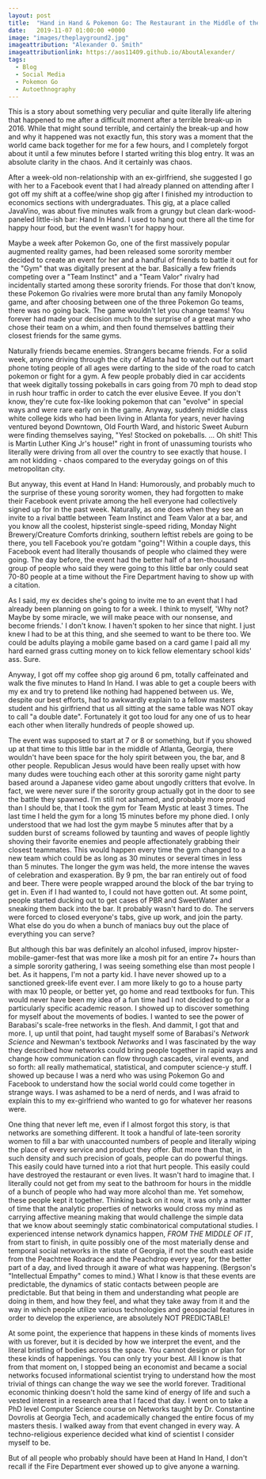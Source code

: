 ```yaml
---
layout: post
title:  "Hand in Hand & Pokemon Go: The Restaurant in the Middle of the Universe"
date:   2019-11-07 01:00:00 +0000
image: "images/theplayground2.jpg"
imageattribution: "Alexander O. Smith"
imageattributionlink: https://aos11409.github.io/AboutAlexander/
tags:
  - Blog
  - Social Media
  - Pokemon Go
  - Autoethnography
---
```

This is a story about something very peculiar and quite literally life altering that happened to me after a difficult moment after a terrible break-up in 2016. While that might sound terrible, and certainly the break-up and how and why it happened was not exactly fun, this story was a moment that the world came back together for me for a few hours, and I completely forgot about it until a few minutes before I started writing this blog entry. It was an absolute clarity in the chaos. And it certainly was chaos.

After a week-old non-relationship with an ex-girlfriend, she suggested I go with her to a Facebook event that I had already planned on attending after I got off my shift at a coffee/wine shop gig after I finished my introduction to economics sections with undergraduates. This gig, at a place called JavaVino, was about five minutes walk from a grungy but clean dark-wood-paneled little-ish bar: Hand In Hand. I used to hang out there all the time for happy hour food, but the event wasn't for happy hour.

Maybe a week after Pokemon Go, one of the first massively popular augmented reality games, had been released some sorority member decided to create an event for her and a handful of friends to battle it out for the "Gym" that was digitally present at the bar. Basically a few friends competing over a "Team Instinct" and a "Team Valor" rivalry had incidentally started among these sorority friends. For those that don't know, these Pokemon Go rivalries were more brutal than any family Monopoly game, and after choosing between one of the three Pokemon Go teams, there was no going back. The game wouldn't let you change teams! You forever had made your decision much to the surprise of a great many who chose their team on a whim, and then found themselves battling their closest friends for the same gyms.

Naturally friends became enemies. Strangers became friends. For a solid week, anyone driving through the city of Atlanta had to watch out for smart phone toting people of all ages were darting to the side of the road to catch pokemon or fight for a gym. A few people probably died in car accidents that week digitally tossing pokeballs in cars going from 70 mph to dead stop in rush hour traffic in order to catch the ever elusive Eevee. If you don't know, they're cute fox-like looking pokemon that can "evolve" in special ways and were rare early on in the game. Anyway, suddenly middle class white college kids who had been living in Atlanta for years, never having ventured beyond Downtown, Old Fourth Ward, and historic Sweet Auburn were finding themselves saying, "Yes! Stocked on pokeballs. ... Oh shit! This is Martin Luther King Jr's house!" right in front of unassuming tourists who literally were driving from all over the country to see exactly that house. I am not kidding - chaos compared to the everyday goings on of this metropolitan city.

But anyway, this event at Hand In Hand: Humorously, and probably much to the surprise of these young sorority women, they had forgotten to make their Facebook event private among the hell everyone had collectively signed up for in the past week. Naturally, as one does when they see an invite to a rival battle between Team Instinct and Team Valor at a bar, and you know all the coolest, hipsterist single-speed riding, Monday Night Brewery/Creature Comforts drinking, southern leftist rebels are going to be there, you tell Facebook you're gotdam "going"! Within a couple days, this Facebook event had literally thousands of people who claimed they were going. The day before, the event had the better half of a ten-thousand group of people who said they were going to this little bar only could seat 70-80 people at a time without the Fire Department having to show up with a citation.

As I said, my ex decides she's going to invite me to an event that I had already been planning on going to for a week. I think to myself, 'Why not? Maybe by some miracle, we will make peace with our nonsense, and become friends.' I don't know. I haven't spoken to her since that night. I just knew I had to be at this thing, and she seemed to want to be there too. We could be adults playing a mobile game based on a card game I paid all my hard earned grass cutting money on to kick fellow elementary school kids' ass. Sure.

Anyway, I got off my coffee shop gig around 6 pm, totally caffeinated and walk the five minutes to Hand In Hand. I was able to get a couple beers with my ex and try to pretend like nothing had happened between us. We, despite our best efforts, had to awkwardly explain to a fellow masters student and his girlfriend that us all sitting at the same table was NOT okay to call "a double date". Fortunately it got too loud for any one of us to hear each other when literally hundreds of people showed up.

The event was supposed to start at 7 or 8 or something, but if you showed up at that time to this little bar in the middle of Atlanta, Georgia, there wouldn't have been space for the holy spirit between you, the bar, and 8 other people. Republican Jesus would have been really upset with how many dudes were touching each other at this sorority game night party based around a Japanese video game about ungodly critters that evolve. In fact, we were never sure if the sorority group actually got in the door to see the battle they spawned. I'm still not ashamed, and probably more proud than I should be, that I took the gym for Team Mystic at least 3 times. The last time I held the gym for a long 15 minutes before my phone died. I only understood that we had lost the gym maybe 5 minutes after that by a sudden burst of screams followed by taunting and waves of people lightly shoving their favorite enemies and people affectionately grabbing their closest teammates. This would happen every time the gym changed to a new team which could be as long as 30 minutes or several times in less than 5 minutes. The longer the gym was held, the more intense the waves of celebration and exasperation. By 9 pm, the bar ran entirely out of food and beer. There were people wrapped around the block of the bar trying to get in. Even if I had wanted to, I could not have gotten out. At some point, people started ducking out to get cases of PBR and SweetWater and sneaking them back into the bar. It probably wasn't hard to do. The servers were forced to closed everyone's tabs, give up work, and join the party. What else do you do when a bunch of maniacs buy out the place of everything you can serve?

But although this bar was definitely an alcohol infused, improv hipster-mobile-gamer-fest that was more like a mosh pit for an entire 7+ hours than a simple sorority gathering, I was seeing something else than most people I bet. As it happens, I'm not a party kid. I have never showed up to a sanctioned greek-life event ever. I am more likely to go to a house party with max 10 people, or better yet, go home and read textbooks for fun. This would never have been my idea of a fun time had I not decided to go for a particularly specific academic reason. I showed up to discover something for myself about the movements of bodies. I wanted to see the power of Barabasi's scale-free networks in the flesh. And dammit, I got that and more. I, up until that point, had taught myself some of Barabasi's _Network Science_ and Newman's textbook _Networks_ and I was fascinated by the way they described how networks could bring people together in rapid ways and change how communication can flow through cascades, viral events, and so forth: all really mathematical, statistical, and computer science-y stuff. I showed up because I was a nerd who was using Pokemon Go and Facebook to understand how the social world could come together in strange ways. I was ashamed to be a nerd of nerds, and I was afraid to explain this to my ex-girlfriend who wanted to go for whatever her reasons were.

One thing that never left me, even if I almost forgot this story, is that networks are something different. It took a handful of late-teen sorority women to fill a bar with unaccounted numbers of people and literally wiping the place of every service and product they offer. But more than that, in such density and such precision of goals, people can do powerful things. This easily could have turned into a riot that hurt people. This easily could have destroyed the restaurant or even lives. It wasn't hard to imagine that. I literally could not get from my seat to the bathroom for hours in the middle of a bunch of people who had way more alcohol than me. Yet somehow, these people kept it together. Thinking back on it now, it was only a matter of time that the analytic properties of networks would cross my mind as carrying affective meaning making that would challenge the simple data that we know about seemingly static combinatorical computational studies. I experienced intense network dynamics happen, _FROM THE MIDDLE OF IT_, from start to finish, in quite possibly one of the most materially dense and temporal social networks in the state of Georgia, if not the south east aside from the Peachtree Roadrace and the Peachdrop every year, for the better part of a day, and lived through it aware of what was happening. (Bergson's "Intellectual Empathy" comes to mind.) What I know is that these events are predictable, the dynamics of static contacts between people are predictable. But that being in them and understanding what people are doing in them, and how they feel, and what they take away from it and the way in which people utilize various technologies and geospacial features in order to develop the experience, are absolutely NOT PREDICTABLE!

At some point, the experience that happens in these kinds of moments lives with us forever, but it is decided by how we interpret the event, and the literal bristling of bodies across the space. You cannot design or plan for these kinds of happenings. You can only try your best. All I know is that from that moment on, I stopped being an economist and became a social networks focused informational scientist trying to understand how the most trivial of things can change the way we see the world forever. Traditional economic thinking doesn't hold the same kind of energy of life and such a vested interest in a research area that I faced that day. I went on to take a PhD level Computer Science course on Networks taught by Dr. Constantine Dovrolis at Georgia Tech, and academically changed the entire focus of my masters thesis. I walked away from that event changed in every way. A techno-religious experience decided what kind of scientist I consider myself to be.

But of all people who probably should have been at Hand In Hand, I don't recall if the Fire Department ever showed up to give anyone a warning.
